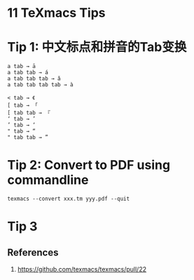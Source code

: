 # 11 TeXmacs Tips
# Tip 1: 中文标点和拼音的Tab变换
```
a tab → ā
a tab tab → á
a tab tab tab → ǎ
a tab tab tab tab → à

< tab → 《
[ tab → 「
[ tab tab → 『
‘ tab → ’
’ tab → ‘
" tab → “
" tab tab → ” 
```

# Tip 2: Convert to PDF using commandline
```
texmacs --convert xxx.tm yyy.pdf --quit
```

# Tip 3

## References
1.  https://github.com/texmacs/texmacs/pull/22
